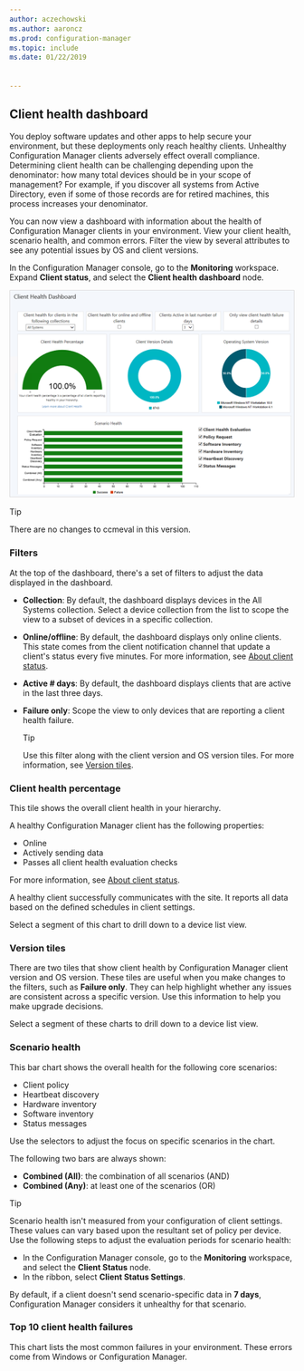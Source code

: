 ```yaml
---
author: aczechowski
ms.author: aaroncz
ms.prod: configuration-manager
ms.topic: include
ms.date: 01/22/2019


---
```


## <a name="bkmk_health"></a> Client health dashboard
<!--3599209-->

You deploy software updates and other apps to help secure your environment, but these deployments only reach healthy clients. Unhealthy Configuration Manager clients adversely effect overall compliance. Determining client health can be challenging depending upon the denominator: how many total devices should be in your scope of management? For example, if you discover all systems from Active Directory, even if some of those records are for retired machines, this process increases your denominator. 

You can now view a dashboard with information about the health of Configuration Manager clients in your environment. View your client health, scenario health, and common errors. Filter the view by several attributes to see any potential issues by OS and client versions. 

In the Configuration Manager console, go to the **Monitoring** workspace. Expand **Client status**, and select the **Client health dashboard** node. 

![screenshot](../../media/3599209-client-health-dashboard.png)

> [!Tip]  
> There are no changes to ccmeval in this version.  


### Filters

At the top of the dashboard, there's a set of filters to adjust the data displayed in the dashboard.

- **Collection**: By default, the dashboard displays devices in the All Systems collection. Select a device collection from the list to scope the view to a subset of devices in a specific collection.  

- **Online/offline**: By default, the dashboard displays only online clients. This state comes from the client notification channel that update a client's status every five minutes. For more information, see [About client status](/sccm/core/clients/manage/monitor-clients#bkmk_about).  

- **Active \# days**: By default, the dashboard displays clients that are active in the last three days.  

- **Failure only**: Scope the view to only devices that are reporting a client health failure.  

    > [!Tip]  
    > Use this filter along with the client version and OS version tiles. For more information, see [Version tiles](#version-tiles). 


### Client health percentage

This tile shows the overall client health in your hierarchy. 

A healthy Configuration Manager client has the following properties: 
- Online  
- Actively sending data  
- Passes all client health evaluation checks  

For more information, see [About client status](/sccm/core/clients/manage/monitor-clients#bkmk_about).

A healthy client successfully communicates with the site. It reports all data based on the defined schedules in client settings.

Select a segment of this chart to drill down to a device list view.


### Version tiles

There are two tiles that show client health by Configuration Manager client version and OS version. These tiles are useful when you make changes to the filters, such as **Failure only**. They can help highlight whether any issues are consistent across a specific version. Use this information to help you make upgrade decisions. 

Select a segment of these charts to drill down to a device list view.


### Scenario health

This bar chart shows the overall health for the following core scenarios: 
- Client policy
- Heartbeat discovery
- Hardware inventory
- Software inventory
- Status messages

Use the selectors to adjust the focus on specific scenarios in the chart. 

The following two bars are always shown:

- **Combined (All)**: the combination of all scenarios (AND)  
- **Combined (Any)**: at least one of the scenarios (OR)

> [!Tip]  
> Scenario health isn't measured from your configuration of client settings. These values can vary based upon the resultant set of policy per device. Use the following steps to adjust the evaluation periods for scenario health:
> - In the Configuration Manager console, go to the **Monitoring** workspace, and select the **Client Status** node.  
> - In the ribbon, select **Client Status Settings**.  
> 
> By default, if a client doesn't send scenario-specific data in **7 days**, Configuration Manager considers it unhealthy for that scenario.


### Top 10 client health failures

This chart lists the most common failures in your environment. These errors come from Windows or Configuration Manager. 

<!-- The following list includes some of the more common failures overall:

#### Failure 1 title
Failure 1 description

Solution for failure 1 -->
